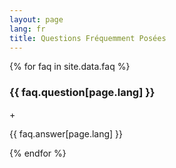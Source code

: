 ```yaml
---
layout: page
lang: fr
title: Questions Fréquemment Posées
---
```


<div class="faq-container">
  {% for faq in site.data.faq %}
  <div class="faq-item">
    <div class="faq-question" onclick="toggleFaq(this)">
      <h3>{{ faq.question[page.lang] }}</h3>
      <span class="faq-toggle">+</span>
    </div>
    <div class="faq-answer">
      <p>{{ faq.answer[page.lang] }}</p>
    </div>
  </div>
  {% endfor %}
</div>

<script>
function toggleFaq(element) {
  const faqItem = element.parentElement;
  const answer = faqItem.querySelector('.faq-answer');
  const toggle = element.querySelector('.faq-toggle');
  
  faqItem.classList.toggle('active');
  
  if (faqItem.classList.contains('active')) {
    toggle.textContent = '−';
  } else {
    toggle.textContent = '+';
  }
}
</script>
